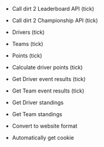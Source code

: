 * Call dirt 2 Leaderboard API (tick)
* Call dirt 2 Championship API (tick)
* Drivers (tick)
* Teams (tick)
* Points (tick)
* Calculate driver points (tick)
* Get Driver event results (tick)
* Get Team event results (tick)
* Get Driver standings
* Get Team standings
* Convert to website format

* Automatically get cookie